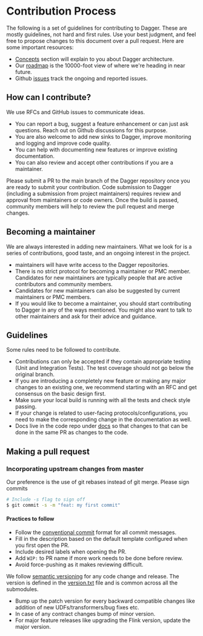 # Contribution Process

The following is a set of guidelines for contributing to Dagger. These are mostly guidelines, not hard and first rules. Use your best judgment, and feel free to propose changes to this document over a pull request. Here are some important resources:

- [Concepts](../concepts/overview) section will explain to you about Dagger architecture.
- Our [roadmap](../roadmap.md) is the 10000-foot view of where we're heading in near future.
- Github [issues](https://github.com/goto/dagger/issues) track the ongoing and reported issues.

## How can I contribute?

We use RFCs and GitHub issues to communicate ideas.

- You can report a bug, suggest a feature enhancement or can just ask questions. Reach out on Github discussions for this purpose.
- You are also welcome to add new sinks to Dagger, improve monitoring and logging and improve code quality.
- You can help with documenting new features or improve existing documentation.
- You can also review and accept other contributions if you are a maintainer.

Please submit a PR to the main branch of the Dagger repository once you are ready to submit your contribution. Code submission to Dagger \(including a submission from project maintainers\) requires review and approval from maintainers or code owners. Once the build is passed, community members will help to review the pull request and merge changes.

## Becoming a maintainer

We are always interested in adding new maintainers. What we look for is a series of contributions, good taste, and an ongoing interest in the project.

- maintainers will have write access to the Dagger repositories.
- There is no strict protocol for becoming a maintainer or PMC member. Candidates for new maintainers are typically people that are active contributors and community members.
- Candidates for new maintainers can also be suggested by current maintainers or PMC members.
- If you would like to become a maintainer, you should start contributing to Dagger in any of the ways mentioned. You might also want to talk to other maintainers and ask for their advice and guidance.

## Guidelines

Some rules need to be followed to contribute.

- Contributions can only be accepted if they contain appropriate testing \(Unit and Integration Tests\). The test coverage should not go below the original branch.
- If you are introducing a completely new feature or making any major changes to an existing one, we recommend starting with an RFC and get consensus on the basic design first.
- Make sure your local build is running with all the tests and check style passing.
- If your change is related to user-facing protocols/configurations, you need to make the corresponding change in the documentation as well.
- Docs live in the code repo under [docs](https://github.com/goto/dagger/tree/main/docs) so that changes to that can be done in the same PR as changes to the code.

## Making a pull request

### Incorporating upstream changes from master

Our preference is the use of git rebases instead of git merge. Please sign commits

```bash
# Include -s flag to sign off
$ git commit -s -m "feat: my first commit"
```

#### Practices to follow

- Follow the [conventional commit](https://www.conventionalcommits.org/en/v1.0.0/) format for all commit messages.
- Fill in the description based on the default template configured when you first open the PR.
- Include desired labels when opening the PR.
- Add `WIP:` to PR name if more work needs to be done before review.
- Avoid force-pushing as it makes reviewing difficult.

We follow [semantic versioning](https://semver.org/) for any code change and release. The version is defined in
the [version.txt](../../../version.txt) file and is common across all the submodules.

- Bump up the patch version for every backward compatible changes like addition of new UDFs/transformers/bug fixes etc.
- In case of any contract changes bump of minor version.
- For major feature releases like upgrading the Flink version, update the major version.

